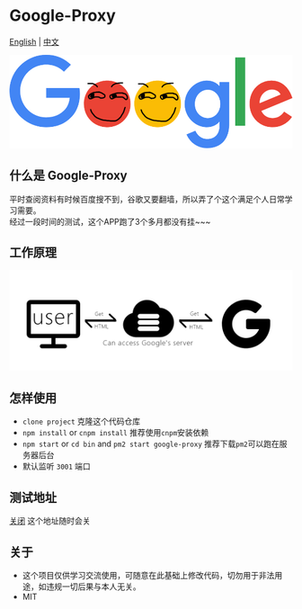 # Google-Proxy

<a href="https://github.com/Jon-Millent/google-proxy/blob/master/README.md">English</a>
|
<a href="https://github.com/Jon-Millent/google-proxy/blob/master/zh-cn.MD">中文</a>

![image](https://github.com/Jon-Millent/google-proxy/blob/master/images/google.png?raw=true)  

## 什么是 Google-Proxy

平时查阅资料有时候百度搜不到，谷歌又要翻墙，所以弄了个这个满足个人日常学习需要。  
经过一段时间的测试，这个APP跑了3个多月都没有挂~~~

## 工作原理

![image](https://github.com/Jon-Millent/google-proxy/blob/master/how.png?raw=true)



## 怎样使用

* `clone project` 克隆这个代码仓库
* `npm install` or `cnpm install` 推荐使用`cnpm`安装依赖
* `npm start` or `cd bin` and `pm2 start google-proxy` 推荐下载`pm2`可以跑在服务器后台
* 默认监听 `3001` 端口



## 测试地址


<a href="#" target="_blank">关闭</a> 这个地址随时会关


## 关于
* 这个项目仅供学习交流使用，可随意在此基础上修改代码，切勿用于非法用途，如违规一切后果与本人无关。
* MIT
